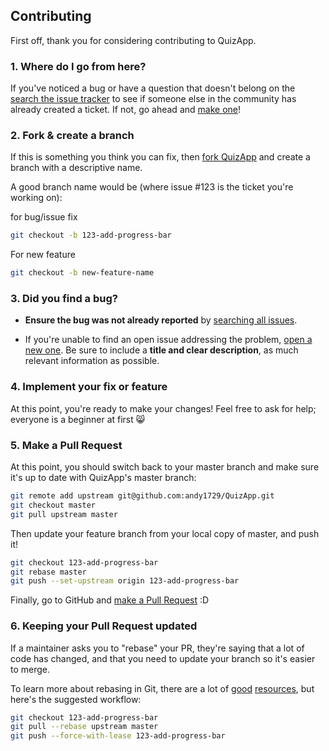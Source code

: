 ## Contributing

First off, thank you for considering contributing to QuizApp.

### 1. Where do I go from here?

If you've noticed a bug or have a question that doesn't belong on the
[search the issue tracker](https://github.com/andy1729/QuizApp/issues?q=something)
to see if someone else in the community has already created a ticket.
If not, go ahead and [make one](https://github.com/andy1729/QuizApp/issues/new)!

### 2. Fork & create a branch

If this is something you think you can fix, then
[fork QuizApp](https://help.github.com/articles/fork-a-repo)
and create a branch with a descriptive name.

A good branch name would be (where issue #123 is the ticket you're working on):

for bug/issue fix

```sh
git checkout -b 123-add-progress-bar
```

For new feature
```sh
git checkout -b new-feature-name
```


### 3. Did you find a bug?

* **Ensure the bug was not already reported** by [searching all
  issues](https://github.com/andy1729/QuizApp/issues?q=).

* If you're unable to find an open issue addressing the problem, [open a new
  one](https://github.com/andy1729/QuizApp/issues/new).  Be sure to
  include a **title and clear description**, as much relevant information as
  possible.


### 4. Implement your fix or feature

At this point, you're ready to make your changes! Feel free to ask for help;
everyone is a beginner at first :smile_cat:

### 5. Make a Pull Request

At this point, you should switch back to your master branch and make sure it's
up to date with QuizApp's master branch:

```sh
git remote add upstream git@github.com:andy1729/QuizApp.git
git checkout master
git pull upstream master
```

Then update your feature branch from your local copy of master, and push it!

```sh
git checkout 123-add-progress-bar
git rebase master
git push --set-upstream origin 123-add-progress-bar
```

Finally, go to GitHub and
[make a Pull Request](https://help.github.com/articles/creating-a-pull-request)
:D


### 6. Keeping your Pull Request updated

If a maintainer asks you to "rebase" your PR, they're saying that a lot of code
has changed, and that you need to update your branch so it's easier to merge.

To learn more about rebasing in Git, there are a lot of
[good](http://git-scm.com/book/en/Git-Branching-Rebasing)
[resources](https://help.github.com/articles/interactive-rebase),
but here's the suggested workflow:

```sh
git checkout 123-add-progress-bar
git pull --rebase upstream master
git push --force-with-lease 123-add-progress-bar
```
